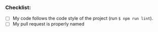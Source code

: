 <!--
    - Please name your pull request properly
    e.g. "Add Google Tasks to Todo providers"
    - Add a clear and concise description of what the pull request is
    - Is your pull request a bug fix? a new feature? a documentation change?
    - If it fixes an open issue, please link to the issue here.
    - Add screenshots/GIFs if relevant (appreciated for visibility)
-->

### Checklist:

- [ ] My code follows the code style of the project (run `$ npm run lint`).
- [ ] My pull request is properly named
